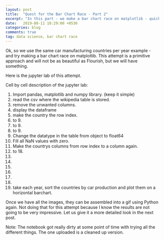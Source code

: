 ```yaml
---
layout: post
title:  "Quest for the Bar Chart Race - Part 2"
excerpt: "In this part - we make a bar chart race on matplotlib - quickly"
date:   2019-08-11 18:29:00 +0530
categories: blog
comments: true
tag: data science, bar chart race
---
```


Ok, so we use the same car manufacturing countries per year example - and try making a bar chart race on matplotlib.
This attempt is a primitive approach and will not be as beautiful as Flourish, but we will have something.

Here is the jupyter lab of this attempt.

Cell by cell description of the jupyter lab:

1.	Import pandas, matplotlib and numpy library. (keep it simple)
2.	read the csv where the wikipedia table is stored.
3.	remove the unwanted columns.
4.	display the dataframe
5.	make the country the row index.
6.  to 9.
7.  to 9.
8.  to 9.
9.	 Change the datatype in the table from object to float64
11.	Fill all NaN values with zero.
12.	Make the countrys columns from row index to a column again.
13. to 18.
12. 
13. 
14. 
15. 
16. 
17. 
18.	take each year, sort the countries by car production and plot them on a horizontal barchart.

Once we have all the images, they can be assembled into a gif using Python again. Not doing that for this attempt because I know the results are not going to be very impressive. Let us give it a more detailed look in the next post.

Note: The notebook got really dirty at some point of time with trying all the different things. The one uploaded is a cleaned up version.
